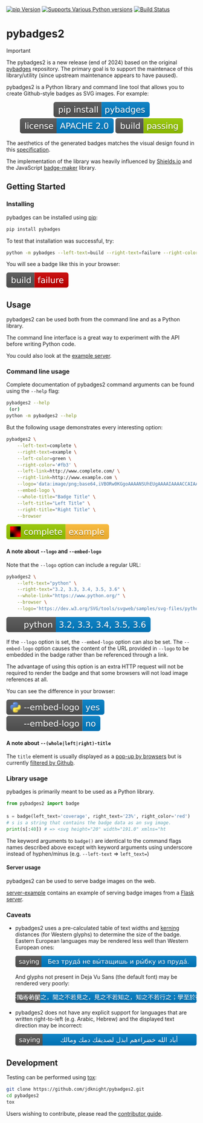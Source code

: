 [![pip Version](https://badgen.net/pypi/v/pybadges2?label=PyPI)](https://pypi.python.org/pypi/pybadges2)
[![Supports Various Python versions](https://badgen.net/pypi/python/pybadges2?label=Python)](https://pypi.python.org/pypi/pybadges2)
[![Build Status](https://github.com/jdknight/pybadges2/actions/workflows/build.yml/badge.svg)](https://github.com/jdknight/pybadges2/actions/workflows/build.yml)

# pybadges2

> [!IMPORTANT]
> The pybadges2 is a new release (end of 2024) based on the original
> [pybadges][pybadges] repository. The primary goal is to support the
> maintenace of this library/utility (since upstream maintenance appears
> to have paused).

pybadges2 is a Python library and command line tool that allows you to create
Github-style badges as SVG images. For example:

<p align="center">
    <img src="https://raw.githubusercontent.com/jdknight/pybadges2/refs/heads/main/tests/assets/golden-images/pip.svg" />
    <img src="https://raw.githubusercontent.com/jdknight/pybadges2/refs/heads/main/tests/assets/golden-images/license.svg" />
    <img src="https://raw.githubusercontent.com/jdknight/pybadges2/refs/heads/main/tests/assets/golden-images/build-passing.svg" />
</p>

The aesthetics of the generated badges matches the visual design found in this
[specification][badges-shields-spec].

The implementation of the library was heavily influenced by
[Shields.io][shields-io] and the JavaScript [badge-maker][badge-maker] library.

## Getting Started

### Installing

pybadges can be installed using [pip][pip]:

```sh
pip install pybadges
```

To test that installation was successful, try:

```sh
python -m pybadges --left-text=build --right-text=failure --right-color='#c00' --browser
```

You will see a badge like this in your browser:

![pip installation](https://raw.githubusercontent.com/jdknight/pybadges2/refs/heads/main/tests/assets/golden-images/build-failure.svg)

## Usage

pybadges2 can be used both from the command line and as a Python library.

The command line interface is a great way to experiment with the API before
writing Python code.

You could also look at the [example server](/server-example).

### Command line usage

Complete documentation of pybadges2 command arguments can be found using
the `--help` flag:

```sh
pybadges2 --help
 (or)
python -m pybadges2 --help
```

But the following usage demonstrates every interesting option:

```sh
pybadges2 \
    --left-text=complete \
    --right-text=example \
    --left-color=green \
    --right-color='#fb3' \
    --left-link=http://www.complete.com/ \
    --right-link=http://www.example.com \
    --logo='data:image/png;base64,iVBORw0KGgoAAAANSUhEUgAAAAIAAAACCAIAAAD91JpzAAAAD0lEQVQI12P4zwAD/xkYAA/+Af8iHnLUAAAAAElFTkSuQmCC' \
    --embed-logo \
    --whole-title="Badge Title" \
    --left-title="Left Title" \
    --right-title="Right Title" \
    --browser
```

![pip installation](https://raw.githubusercontent.com/jdknight/pybadges2/refs/heads/main/tests/assets/golden-images/complete.svg)

#### A note about `--logo` and `--embed-logo`

Note that the `--logo` option can include a regular URL:

```sh
pybadges2 \
    --left-text="python" \
    --right-text="3.2, 3.3, 3.4, 3.5, 3.6" \
    --whole-link="https://www.python.org/" \
    --browser \
    --logo='https://dev.w3.org/SVG/tools/svgweb/samples/svg-files/python.svg'
```

![pip installation](https://raw.githubusercontent.com/jdknight/pybadges2/refs/heads/main/tests/assets/golden-images/python.svg)

If the `--logo` option is set, the `--embed-logo` option can also be set.
The `--embed-logo` option causes the content of the URL provided in `--logo`
to be embedded in the badge rather than be referenced through a link.

The advantage of using this option is an extra HTTP request will not be
required to render the badge and that some browsers will not load image
references at all.

You can see the difference in your browser:

![--embed-logo=yes](https://raw.githubusercontent.com/jdknight/pybadges2/refs/heads/main/tests/assets/golden-images/embedded-logo.svg)
![--embed-logo=no](https://raw.githubusercontent.com/jdknight/pybadges2/refs/heads/main/tests/assets/golden-images/no-embedded-logo.svg)

#### A note about `--(whole|left|right)-title`

The `title` element is usually displayed as a [pop-up by browsers][svg-title]
but is currently [filtered by Github][github-markup-issue-1267].

### Library usage

pybadges is primarily meant to be used as a Python library.

```python
from pybadges2 import badge

s = badge(left_text='coverage', right_text='23%', right_color='red')
# s is a string that contains the badge data as an svg image.
print(s[:40]) # => <svg height="20" width="191.0" xmlns="ht
```

The keyword arguments to `badge()` are identical to the command flags names
described above except with keyword arguments using underscore instead of
hyphen/minus (e.g. `--left-text` => `left_text=`)

#### Server usage

pybadges2 can be used to serve badge images on the web.

[server-example](https://github.com/google/pybadges/tree/master/server-example)
contains an example of serving badge images from a [Flask server][flask].

### Caveats

- pybadges2 uses a pre-calculated table of text widths and [kerning][kerning]
  distances (for Western glyphs) to determine the size of the badge. Eastern
  European languages may be rendered less well than Western European ones:

  ![pip installation](https://raw.githubusercontent.com/jdknight/pybadges2/refs/heads/main/tests/assets/golden-images/saying-russian.svg)

  And glyphs not present in Deja Vu Sans (the default font) may be rendered
  very poorly:

  ![pip installation](https://raw.githubusercontent.com/jdknight/pybadges2/refs/heads/main/tests/assets/golden-images/saying-chinese.svg)

- pybadges2 does not have any explicit support for languages that are
  written right-to-left (e.g. Arabic, Hebrew) and the displayed text
  direction may be incorrect:

  ![pip installation](https://raw.githubusercontent.com/jdknight/pybadges2/refs/heads/main/tests/assets/golden-images/saying-arabic.svg)

## Development

Testing can be performed using [tox][tox]:

```sh
git clone https://github.com/jdknight/pybadges2.git
cd pybadges2
tox
```

Users wishing to contribute, please read the
[contributor guide](CONTRIBUTING.md).


[badge-maker]: https://github.com/badges/shields/tree/master/badge-maker#badge-maker
[badges-shields-spec]: https://github.com/badges/shields/blob/master/spec/SPECIFICATION.md
[flask]: https://flask.palletsprojects.com/
[github-markup-issue-1267]: https://github.com/github/markup/issues/1267
[kerning]: https://wikipedia.org/wiki/Kerning
[pip]: https://pypi.org/project/pip/
[pybadges]: https://github.com/google/pybadges/issues
[shields-io]: https://github.com/badges/shields
[svg-title]: https://developer.mozilla.org/en-US/docs/Web/SVG/Element/title
[tox]: https://tox.wiki/
